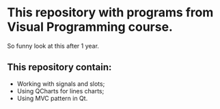 # This repository with programs from Visual Programming course. 
So funny look at this after 1 year. 
## This repository contain:
  - Working with signals and slots;
  - Using QCharts for lines charts;
  - Using MVC pattern in Qt.
